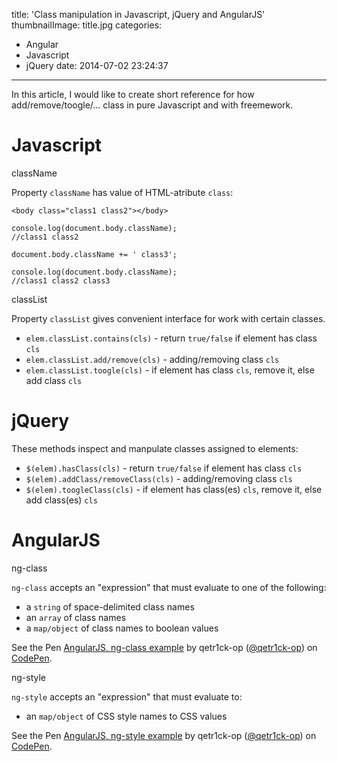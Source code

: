 title: 'Class manipulation in Javascript, jQuery and AngularJS'
thumbnailImage: title.jpg
categories:
  - Angular
  - Javascript
  - jQuery
date: 2014-07-02 23:24:37
---

In this article, I would like to create short reference for how add/remove/toogle/... class in pure Javascript and with freemework.

<!--more-->

<!--toc-->

# Javascript

<a href name="className"></a>
<div class="title-block">className</div>

Property `className` has value of HTML-atribute `class`:

```
<body class="class1 class2"></body>
```

```
console.log(document.body.className);
//class1 class2

document.body.className += ' class3';

console.log(document.body.className);
//class1 class2 class3
```

<a href name="classList"></a>
<div class="title-block">classList</div>

Property `classList` gives convenient interface for work with certain classes.

*   `elem.classList.contains(cls)` - return `true/false` if element has class `cls`
*   `elem.classList.add/remove(cls)` - adding/removing class `cls`
*   `elem.classList.toogle(cls)` - if element has class `cls`, remove it, else add class `cls`

# jQuery

These methods inspect and manpulate classes assigned to elements:

*   `$(elem).hasClass(cls)` - return `true/false` if element has class `cls`
*   `$(elem).addClass/removeClass(cls)` - adding/removing class `cls`
*   `$(elem).toogleClass(cls)` - if element has class(es) `cls`, remove it, else add class(es) `cls`

# AngularJS

<a href name="ng-class"></a>
<div class="title-block">ng-class</div>

`ng-class` accepts an "expression" that must evaluate to one of the following:

*   a `string` of space-delimited class names
*   an `array` of class names
*   a `map/object` of class names to boolean values

See the Pen [AngularJS, ng-class example](http://codepen.io/qetr1ck-op/pen/yjiAp/) by qetr1ck-op ([@qetr1ck-op](http://codepen.io/qetr1ck-op)) on [CodePen](http://codepen.io).
<script async src="//codepen.io/assets/embed/ei.js"></script>

<a href name="ng-style"></a>
<div class="title-block">ng-style</div>

`ng-style` accepts an "expression" that must evaluate to:

*   an `map/object` of CSS style names to CSS values

See the Pen [AngularJS, ng-style example](http://codepen.io/qetr1ck-op/pen/KyBjs/) by qetr1ck-op ([@qetr1ck-op](http://codepen.io/qetr1ck-op)) on [CodePen](http://codepen.io).